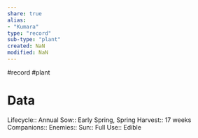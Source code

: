 ```yaml
---
share: true
alias: 
- "Kumara"
type: "record"
sub-type: "plant"
created: NaN 
modified: NaN
---
```

#record #plant 
# Data
Lifecycle:: Annual
Sow:: Early Spring, Spring
Harvest:: 17 weeks
Companions::
Enemies:: 
Sun:: Full
Use:: Edible
